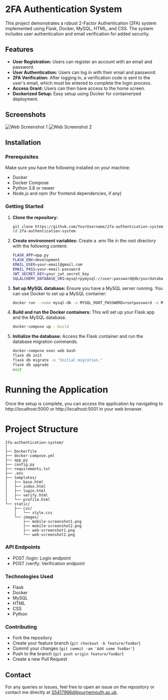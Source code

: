 # 2FA Authentication System

This project demonstrates a robust 2-Factor Authentication (2FA) system implemented using Flask, Docker, MySQL, HTML, and CSS. The system includes user authentication and email verification for added security.

## Features

- **User Registration:** Users can register an account with an email and password.
- **User Authentication:** Users can log in with their email and password.
- **2FA Verification:** After logging in, a verification code is sent to the user's email, which must be entered to complete the login process.
- **Access Grant:** Users can then have access to the home screen.
- **Dockerized Setup:** Easy setup using Docker for containerized deployment.

## Screenshots
![Web Screenshot 1](path/to/web-screenshot1.png)
![Web Screenshot 2](path/to/web-screenshot2.png)

## Installation

### Prerequisites

Make sure you have the following installed on your machine:

- Docker
- Docker Compose
- Python 3.8 or newer
- Node.js and npm (for frontend dependencies, if any)

### Getting Started

1. **Clone the repository:**
   ```bash
   git clone https://github.com/YourUsername/2fa-authentication-system.git
   cd 2fa-authentication-system

2. **Create environment variables:**
Create a .env file in the root directory with the following content:

    ```bash
    FLASK_APP=app.py
    FLASK_ENV=development
    EMAIL_USER=your-email@gmail.com
    EMAIL_PASS=your-email-password
    JWT_SECRET_KEY=your_jwt_secret_key
    SQLALCHEMY_DATABASE_URI=mysql+pymysql://user:password@db/yourdatabase

3. **Set up MySQL database:**
Ensure you have a MySQL server running. You can use Docker to set up a MySQL container:

    ```bash
    docker run --name mysql-db -e MYSQL_ROOT_PASSWORD=rootpassword -e MYSQL_DATABASE=yourdatabase -p 3306:3306 -d mysql:latest
    
4. **Build and run the Docker containers:**
This will set up your Flask app and the MySQL database.

    ```bash
    docker-compose up --build

5. **Initialize the database:**
Access the Flask container and run the database migration commands.

    ```bash
    docker-compose exec web bash
    flask db init
    flask db migrate -m "Initial migration."
    flask db upgrade
    exit

# Running the Application
Once the setup is complete, you can access the application by navigating to http://localhost:5000 or http://localhost:5001 in your web browser.

# Project Structure

    2fa-authentication-system/
    │
    ├── Dockerfile
    ├── docker-compose.yml
    ├── app.py
    ├── config.py
    ├── requirements.txt
    ├── .env
    ├── templates/
    │   ├── base.html
    │   ├── index.html
    │   ├── login.html
    │   ├── verify.html
    │   └── profile.html
    └── static/
        ├── css/
        │   └── style.css
        └── images/
            ├── mobile-screenshot1.png
            ├── mobile-screenshot2.png
            ├── web-screenshot1.png
            └── web-screenshot2.png
        
### API Endpoints

- POST /login: Login endpoint
- POST /verify: Verification endpoint


### Technologies Used
- Flask
- Docker
- MySQL
- HTML
- CSS
- Python


### Contributing
- Fork the repository
- Create your feature branch (`git checkout -b feature/fooBar`)
- Commit your changes (`git commit -am 'Add some fooBar'`)
- Push to the branch (`git push origin feature/fooBar`)
- Create a new Pull Request

  
## Contact

For any queries or issues, feel free to open an issue on the repository or contact me directly at S5417966@bournemouth.ac.uk.
